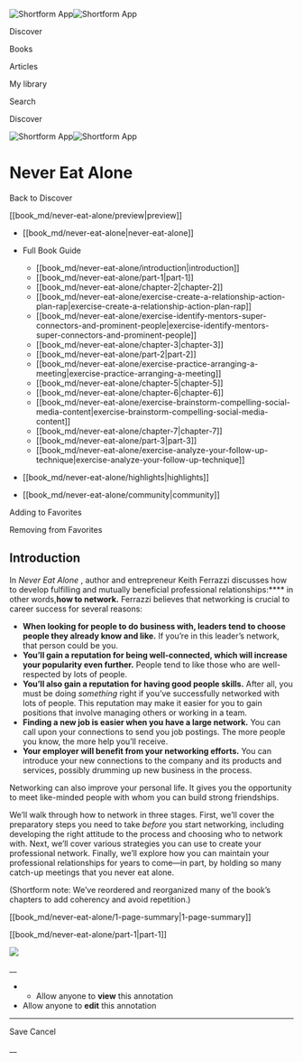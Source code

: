 ![Shortform App](/img/logo.36a2399e.svg)![Shortform App](/img/logo-dark.70c1b072.svg)

Discover

Books

Articles

My library

Search

Discover

![Shortform App](/img/logo.36a2399e.svg)![Shortform App](/img/logo-dark.70c1b072.svg)

# Never Eat Alone

Back to Discover

[[book_md/never-eat-alone/preview|preview]]

  * [[book_md/never-eat-alone|never-eat-alone]]
  * Full Book Guide

    * [[book_md/never-eat-alone/introduction|introduction]]
    * [[book_md/never-eat-alone/part-1|part-1]]
    * [[book_md/never-eat-alone/chapter-2|chapter-2]]
    * [[book_md/never-eat-alone/exercise-create-a-relationship-action-plan-rap|exercise-create-a-relationship-action-plan-rap]]
    * [[book_md/never-eat-alone/exercise-identify-mentors-super-connectors-and-prominent-people|exercise-identify-mentors-super-connectors-and-prominent-people]]
    * [[book_md/never-eat-alone/chapter-3|chapter-3]]
    * [[book_md/never-eat-alone/part-2|part-2]]
    * [[book_md/never-eat-alone/exercise-practice-arranging-a-meeting|exercise-practice-arranging-a-meeting]]
    * [[book_md/never-eat-alone/chapter-5|chapter-5]]
    * [[book_md/never-eat-alone/chapter-6|chapter-6]]
    * [[book_md/never-eat-alone/exercise-brainstorm-compelling-social-media-content|exercise-brainstorm-compelling-social-media-content]]
    * [[book_md/never-eat-alone/chapter-7|chapter-7]]
    * [[book_md/never-eat-alone/part-3|part-3]]
    * [[book_md/never-eat-alone/exercise-analyze-your-follow-up-technique|exercise-analyze-your-follow-up-technique]]
  * [[book_md/never-eat-alone/highlights|highlights]]
  * [[book_md/never-eat-alone/community|community]]



Adding to Favorites 

Removing from Favorites 

## Introduction

In _Never Eat Alone_ , author and entrepreneur Keith Ferrazzi discusses how to develop fulfilling and mutually beneficial professional relationships:**** in other words,**how to network.** Ferrazzi believes that networking is crucial to career success for several reasons:

  * **When looking for people to do business with, leaders tend to choose people they already know and like.** If you’re in this leader’s network, that person could be you. 
  * **You’ll gain a reputation for being well-connected, which will increase your popularity even further.** People tend to like those who are well-respected by lots of people. 
  * **You’ll also gain a reputation for having good people skills.** After all, you must be doing _something_ right if you’ve successfully networked with lots of people. This reputation may make it easier for you to gain positions that involve managing others or working in a team.
  * **Finding a new job is easier when you have a large network.** You can call upon your connections to send you job postings. The more people you know, the more help you’ll receive. 
  * **Your employer will benefit from your networking efforts.** You can introduce your new connections to the company and its products and services, possibly drumming up new business in the process.



Networking can also improve your personal life. It gives you the opportunity to meet like-minded people with whom you can build strong friendships.

We’ll walk through how to network in three stages. First, we’ll cover the preparatory steps you need to take _before_ you start networking, including developing the right attitude to the process and choosing who to network with. Next, we’ll cover various strategies you can use to create your professional network. Finally, we’ll explore how you can maintain your professional relationships for years to come—in part, by holding so many catch-up meetings that you never eat alone.

(Shortform note: We’ve reordered and reorganized many of the book’s chapters to add coherency and avoid repetition.)

[[book_md/never-eat-alone/1-page-summary|1-page-summary]]

[[book_md/never-eat-alone/part-1|part-1]]

![](https://bat.bing.com/action/0?ti=56018282&Ver=2&mid=f68cd9e8-4995-4f50-ad47-4f6db5a84853&sid=f30c5e70639211ee87d33f0876d93783&vid=f30c9700639211eeb3a75d830392c94f&vids=0&msclkid=N&pi=0&lg=en-US&sw=800&sh=600&sc=24&nwd=1&tl=Shortform%20%7C%20Book&p=https%3A%2F%2Fwww.shortform.com%2Fapp%2Fbook%2Fnever-eat-alone%2Fintroduction&r=&lt=462&evt=pageLoad&sv=1&rn=727410)

__

  *   * Allow anyone to **view** this annotation
  * Allow anyone to **edit** this annotation



* * *

Save Cancel

__



